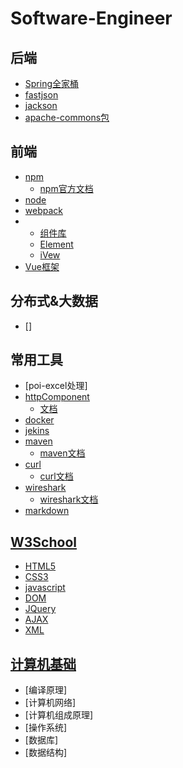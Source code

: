 # Software-Engineer
## 后端
- [Spring全家桶](./spring)
- [fastjson](./fastjson)
- [jackson](./jackson)
- [apache-commons包](./apache-commons)
## 前端
- [npm](./npm)
  - [npm官方文档](https://docs.npmjs.com/) 
- [node](./node)
- [webpack](./webpack)
- - [组件库](./components)
  -  [Element](./components/element)
  -  [iVew](./components/iVew)
-  [Vue框架](./vue)
## 分布式&大数据
- []
## 常用工具
  
  - [poi-excel处理]
  - [httpComponent](./httpComponent)
    - [文档](http://hc.apache.org/)   
  - [docker](./docker)
  - [jekins](./jekins)
  - [maven](./maven)
    - [maven文档]() 
  - [curl](./curl)
    - [curl文档](https://curl.se/)
  - [wireshark](./wireshark)
    - [wireshark文档](https://www.wireshark.org/docs/)  
  - [markdown](./markdown)
## [W3School](./W3)
- [HTML5](./W3/HTML5)
- [CSS3](./W3/CSS3)
- [javascript](./w3/javascript)
- [DOM](./w3/DOM)
- [JQuery](./w3/jQUery)
- [AJAX](./w3/AJAX)
- [XML](./w3/XML)
## [计算机基础](./计算机基础)
- [编译原理]
- [计算机网络]
- [计算机组成原理]
- [操作系统]
- [数据库]
- [数据结构]
